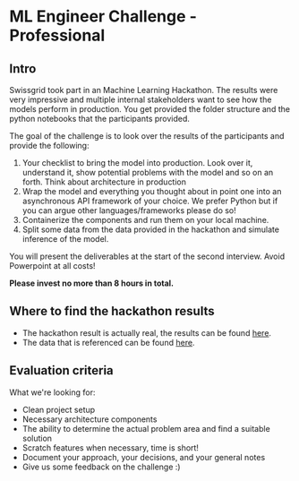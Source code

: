 
# ML Engineer Challenge - Professional

## Intro

Swissgrid took part in an Machine Learning Hackathon.
The results were very impressive and multiple internal stakeholders want to see how the models perform in production.
You get provided the folder structure and the python notebooks that the participants provided.

The goal of the challenge is to look over the results of the participants and provide the following:

1. Your checklist to bring the model into production. Look over it, understand it, show potential problems with the model and so on an forth.
Think about architecture in production 
2. Wrap the model and everything you thought about in point one into an asynchronous API framework of your choice. We prefer Python but if you can argue other languages/frameworks please do so!
3. Containerize the components and run them on your local machine.
4. Split some data from the data provided in the hackathon and simulate inference of the model.


You will present the deliverables at the start of the second interview.
Avoid Powerpoint at all costs!

**Please invest no more than 8 hours in total.**

## Where to find the hackathon results

* The hackathon result is actually real, the results can be found [here](https://github.com/Swissgrid-AG-External/energydatahackdays23/tree/d5f88f3ff117ffcaafd43167e6357f7a5bfbc4a2/group3).
* The data that is referenced can be found [here](https://github.com/Swissgrid-AG-External/energydatahackdays23/tree/d5f88f3ff117ffcaafd43167e6357f7a5bfbc4a2/data).

## Evaluation criteria

What we're looking for:

* Clean project setup
* Necessary architecture components
* The ability to determine the actual problem area and find a suitable solution
* Scratch features when necessary, time is short!
* Document your approach, your decisions, and your general notes
* Give us some feedback on the challenge :)
